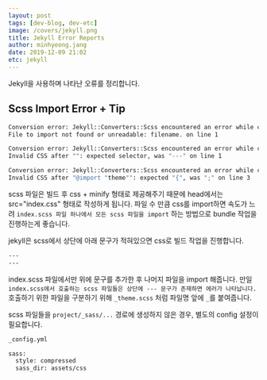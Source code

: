 ```yaml
---
layout: post
tags: [dev-blog, dev-etc]
image: /covers/jekyll.png
title: Jekyll Error Reports
author: minhyeong.jang
date: 2019-12-09 21:02
etc: jekyll
---
```


Jekyll을 사용하며 나타난 오류를 정리합니다.

## Scss Import Error + Tip

```bash
Conversion error: Jekyll::Converters::Scss encountered an error while converting 'assets/css/index.scss':
File to import not found or unreadable: filename. on line 1

Conversion error: Jekyll::Converters::Scss encountered an error while converting 'assets/css/index.scss':
Invalid CSS after "": expected selector, was "---" on line 1

Conversion error: Jekyll::Converters::Scss encountered an error while converting 'assets/css/index.scss':
Invalid CSS after "@import "theme"": expected "{", was ";" on line 3
```

scss 파일은 빌드 후 css + minify 형태로 제공해주기 때문에 head에서는 src="index.css" 형태로 작성하게 됩니다.
파일 수 만큼 css를 import하면 속도가 느려 `index.scss 파일 하나에서 모든 scss 파일을 import` 하는 방법으로 bundle 작업을 진행하는게 좋습니다.

jekyll은 scss에서 상단에 아래 문구가 적혀있으면 css로 빌드 작업을 진행합니다.

```bash
---
---
```

index.scss 파일에서만 위에 문구를 추가한 후 나머지 파일을 import 해줍니다.
만일 `index.scss에서 호출하는 scss 파일들은 상단에 --- 문구가 존재하면 에러가 나타납니다.`  
호출하기 위한 파일을 구분하기 위해 `_theme.scss` 처럼 파일명 앞에 `_`를 붙여줍니다.

scss 파일들을 `project/_sass/...` 경로에 생성하지 않은 경우, 별도의 config 설정이 필요합니다.

```bash
_config.yml

sass:
  style: compressed
  sass_dir: assets/css
```
